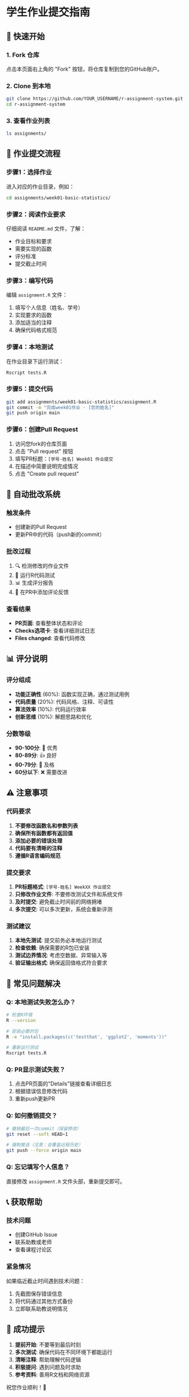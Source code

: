 # 学生作业提交指南

## 🚀 快速开始

### 1. Fork 仓库
点击本页面右上角的 "Fork" 按钮，将仓库复制到您的GitHub账户。

### 2. Clone 到本地
```bash
git clone https://github.com/YOUR_USERNAME/r-assignment-system.git
cd r-assignment-system
```

### 3. 查看作业列表
```bash
ls assignments/
```

## 📝 作业提交流程

### 步骤1：选择作业
进入对应的作业目录，例如：
```bash
cd assignments/week01-basic-statistics/
```

### 步骤2：阅读作业要求
仔细阅读 `README.md` 文件，了解：
- 作业目标和要求
- 需要实现的函数
- 评分标准
- 提交截止时间

### 步骤3：编写代码
编辑 `assignment.R` 文件：
1. 填写个人信息（姓名、学号）
2. 实现要求的函数
3. 添加适当的注释
4. 确保代码格式规范

### 步骤4：本地测试
在作业目录下运行测试：
```bash
Rscript tests.R
```

### 步骤5：提交代码
```bash
git add assignments/week01-basic-statistics/assignment.R
git commit -m "完成week01作业 - [您的姓名]"
git push origin main
```

### 步骤6：创建Pull Request
1. 访问您fork的仓库页面
2. 点击 "Pull request" 按钮
3. 填写PR标题：`[学号-姓名] Week01 作业提交`
4. 在描述中简要说明完成情况
5. 点击 "Create pull request"

## 🤖 自动批改系统

### 触发条件
- 创建新的Pull Request
- 更新PR中的代码（push新的commit）

### 批改过程
1. 🔍 检测修改的作业文件
2. 🧪 运行R代码测试
3. 📊 生成评分报告
4. 💬 在PR中添加评论反馈

### 查看结果
- **PR页面**: 查看整体状态和评论
- **Checks选项卡**: 查看详细测试日志
- **Files changed**: 查看代码修改

## 📊 评分说明

### 评分组成
- **功能正确性** (60%): 函数实现正确，通过测试用例
- **代码质量** (20%): 代码风格、注释、可读性
- **算法效率** (10%): 代码运行效率
- **创新思维** (10%): 解题思路和优化

### 分数等级
- **90-100分**: 🎉 优秀
- **80-89分**: 👍 良好
- **60-79分**: 📝 及格
- **60分以下**: ❌ 需要改进

## ⚠️ 注意事项

### 代码要求
1. **不要修改函数名和参数列表**
2. **确保所有函数都有返回值**
3. **添加必要的错误处理**
4. **代码要有清晰的注释**
5. **遵循R语言编码规范**

### 提交要求
1. **PR标题格式**: `[学号-姓名] WeekXX 作业提交`
2. **只修改作业文件**: 不要修改测试文件和系统文件
3. **及时提交**: 避免截止时间前的网络拥堵
4. **多次提交**: 可以多次更新，系统会重新评测

### 测试建议
1. **本地先测试**: 提交前务必本地运行测试
2. **检查依赖**: 确保需要的R包已安装
3. **测试边界情况**: 考虑空数据、异常输入等
4. **验证输出格式**: 确保返回值格式符合要求

## 🔧 常见问题解决

### Q: 本地测试失败怎么办？
```bash
# 检查R环境
R --version

# 安装必要的包
R -e "install.packages(c('testthat', 'ggplot2', 'moments'))"

# 重新运行测试
Rscript tests.R
```

### Q: PR显示测试失败？
1. 点击PR页面的"Details"链接查看详细日志
2. 根据错误信息修改代码
3. 重新push更新PR

### Q: 如何撤销提交？
```bash
# 撤销最后一次commit（保留修改）
git reset --soft HEAD~1

# 强制推送（注意：会覆盖远程历史）
git push --force origin main
```

### Q: 忘记填写个人信息？
直接修改 `assignment.R` 文件头部，重新提交即可。

## 📞 获取帮助

### 技术问题
- 创建GitHub Issue
- 联系助教或老师
- 查看课程讨论区

### 紧急情况
如果临近截止时间遇到技术问题：
1. 先截图保存错误信息
2. 将代码通过其他方式备份
3. 立即联系助教说明情况

## 🎯 成功提示

1. **提前开始**: 不要等到最后时刻
2. **多次测试**: 确保代码在不同环境下都能运行
3. **清晰注释**: 帮助理解代码逻辑
4. **积极提问**: 遇到问题及时求助
5. **参考资料**: 善用R文档和网络资源

祝您作业顺利！🎉